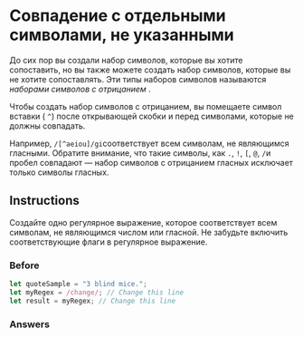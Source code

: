 # Совпадение с отдельными символами, не указанными
До сих пор вы создали набор символов, которые вы хотите сопоставить, но вы также можете создать набор символов, которые вы не хотите сопоставлять. Эти типы наборов символов называются _наборами символов с отрицанием_ .

Чтобы создать набор символов с отрицанием, вы помещаете символ вставки ( `^`) после открывающей скобки и перед символами, которые не должны совпадать.

Например, `/[^aeiou]/gi`соответствует всем символам, не являющимся гласными. Обратите внимание, что такие символы, как `.`, `!`, `[`, `@`, `/`и пробел совпадают — набор символов с отрицанием гласных исключает только символы гласных.
## Instructions
Создайте одно регулярное выражение, которое соответствует всем символам, не являющимся числом или гласной. Не забудьте включить соответствующие флаги в регулярное выражение.
### Before
```javascript
let quoteSample = "3 blind mice.";
let myRegex = /change/; // Change this line
let result = myRegex; // Change this line
```

### Answers
```javascript


```
